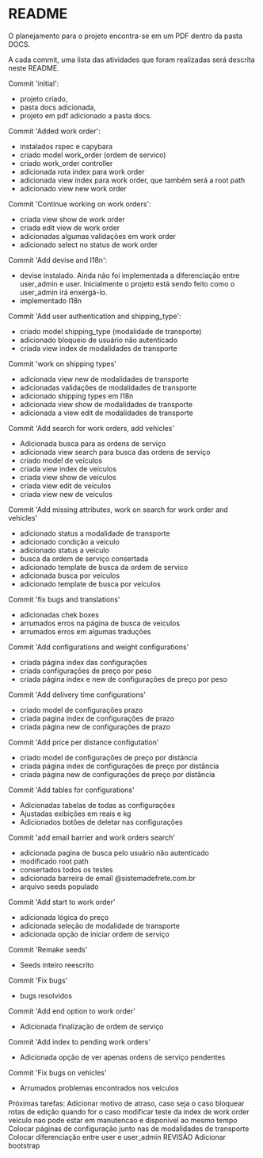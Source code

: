 # README
O planejamento para o projeto encontra-se em um PDF dentro da pasta DOCS.

A cada commit, uma lista das atividades que foram realizadas será descrita neste README.

Commit 'initial': 
- projeto criado, 
- pasta docs adicionada, 
- projeto em pdf adicionado a pasta docs.

Commit 'Added work order':
- instalados rspec e capybara
- criado model work_order (ordem de servico)
- criado work_order controller
- adicionada rota index para work order
- adicionada view index para work order, que também será a root path
- adicionado view new work order

Commit 'Continue working on work orders':
- criada view show de work order
- criada edit view de work order
- adicionadas algumas validações em work order
- adicionado select no status de work order

Commit 'Add devise and I18n':
- devise instalado. Ainda não foi implementada a diferenciação entre user_admin e user.
Inicialmente o projeto está sendo feito como o user_admin irá enxergá-lo.
- implementado I18n

Commit 'Add user authentication and shipping_type':
- criado model shipping_type (modalidade de transporte)
- adicionado bloqueio de usuário não autenticado
- criada view index de modalidades de transporte

Commit 'work on shipping types'
- adicionada view new de modalidades de transporte
- adicionadas validações de modalidades de transporte
- adicionado shipping types em I18n 
- adicionada view show de modalidades de transporte
- adicionada a view edit de modalidades de transporte

Commit 'Add search for work orders, add vehicles'
- Adicionada busca para as ordens de serviço
- adicionada view search para busca das ordens de serviço
- criado model de veículos
- criada view index de veículos
- criada view show de veículos
- criada view edit de veículos
- criada view new de veículos

Commit 'Add missing attributes, work on search for work order and vehicles'
- adicionado status a modalidade de transporte
- adicionado condição a veículo
- adicionado status a veículo
- busca da ordem de serviço consertada
- adicionado template de busca da ordem de servico
- adicionada busca por veículos
- adicionado template de busca por veículos

Commit 'fix bugs and translations'
- adicionadas chek boxes
- arrumados erros na página de busca de veiculos
- arrumados erros em algumas traduções

Commit 'Add configurations and weight configurations'
- criada página index das configurações
- criada configurações de preço por peso
- criada página index e new de configurações de preço por peso

Commit 'Add delivery time configurations'
- criado model de configurações prazo
- criada pagina index de configurações de prazo
- criada página new de configurações de prazo

Commit 'Add price per distance configutation'
- criado model de configurações de preço por distância
- criada página index de configurações de preço por distância
- criada página new de configurações de preço por distância

Commit 'Add tables for configurations'
- Adicionadas tabelas de todas as configurações
- Ajustadas exibições em reais e kg
- Adicionados botões de deletar nas configurações

Commit 'add email barrier and work orders search'
- adicionada pagina de busca pelo usuário não autenticado
- modificado root path
- consertados todos os testes
- adicionada barreira de email @sistemadefrete.com.br
- arquivo seeds populado

Commit 'Add start to work order'
- adicionada lógica do preço
- adicionada seleção de modalidade de transporte
- adicionada opção de iniciar ordem de serviço

Commit 'Remake seeds'
- Seeds inteiro reescrito

Commit 'Fix bugs'
- bugs resolvidos

Commit 'Add end option to work order'
- Adicionada finalização de ordem de serviço

Commit 'Add index to pending work orders'
- Adicionada opção de ver apenas ordens de serviço pendentes

Commit 'Fix bugs on vehicles'
- Arrumados problemas encontrados nos veículos

Próximas tarefas:
Adicionar motivo de atraso, caso seja o caso
bloquear rotas de edição quando for o caso
modificar teste da index de work order
veiculo nao pode estar em manutencao e disponivel ao mesmo tempo
Colocar páginas de configuração junto nas de modalidades de transporte
Colocar diferenciação entre user e user_admin
REVISÃO
Adicionar bootstrap
